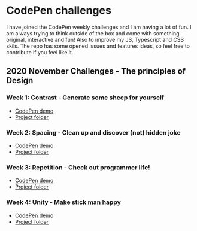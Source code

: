 # CodePen challenges

I have joined the CodePen weekly challenges and I am having a lot of fun. I am always trying to think outside of the box and come with something original, interactive and fun! Also to improve my JS, Typescript and CSS skils.
The repo has some opened issues and features ideas, so feel free to contribute if you feel like it. 


## 2020 November Challenges - The principles of Design

### Week 1: Contrast - Generate some sheep for yourself
- [CodePen demo](https://codepen.io/panvicka/pen/MWeXVrM)
- [Project folder](2020Nov_Contrast/README.md)

### Week 2: Spacing - Clean up and discover (not) hidden joke
- [CodePen demo](https://codepen.io/panvicka/pen/pobqvyL)
- [Project folder](2020Nov_Spacing/README.md)

### Week 3: Repetition - Check out programmer life! 
- [CodePen demo](https://codepen.io/panvicka/full/eYzwxXK)
- [Project folder](2020Nov_Repetition/README.md)

### Week 4: Unity - Make stick man happy
- [CodePen demo](https://codepen.io/panvicka/pen/ExgYJmx)
- [Project folder](2020Nov_Unity/README.md)




 
